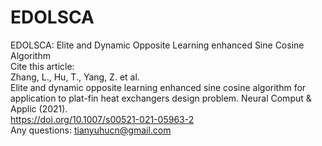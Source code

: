 # EDOLSCA
EDOLSCA: Elite and Dynamic Opposite Learning enhanced Sine Cosine Algorithm  
Cite this article:  
Zhang, L., Hu, T., Yang, Z. et al.    
Elite and dynamic opposite learning enhanced sine cosine algorithm for application to plat-fin heat exchangers design problem. Neural Comput & Applic (2021).    
https://doi.org/10.1007/s00521-021-05963-2  
Any questions: tianyuhucn@gmail.com

